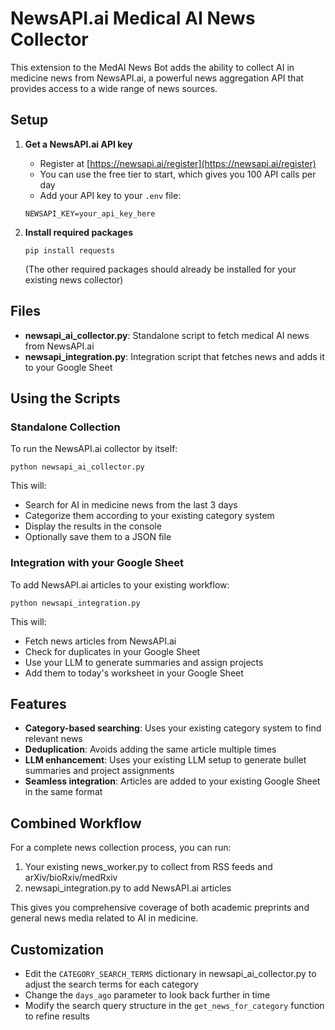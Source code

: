 # NewsAPI.ai Medical AI News Collector

This extension to the MedAI News Bot adds the ability to collect AI in medicine news from NewsAPI.ai, a powerful news aggregation API that provides access to a wide range of news sources.

## Setup

1. **Get a NewsAPI.ai API key**
   - Register at [https://newsapi.ai/register](https://newsapi.ai/register)
   - You can use the free tier to start, which gives you 100 API calls per day
   - Add your API key to your `.env` file:
   ```
   NEWSAPI_KEY=your_api_key_here
   ```

2. **Install required packages**
   ```
   pip install requests
   ```
   (The other required packages should already be installed for your existing news collector)

## Files

- **newsapi_ai_collector.py**: Standalone script to fetch medical AI news from NewsAPI.ai
- **newsapi_integration.py**: Integration script that fetches news and adds it to your Google Sheet

## Using the Scripts

### Standalone Collection

To run the NewsAPI.ai collector by itself:

```
python newsapi_ai_collector.py
```

This will:
- Search for AI in medicine news from the last 3 days
- Categorize them according to your existing category system
- Display the results in the console
- Optionally save them to a JSON file

### Integration with your Google Sheet

To add NewsAPI.ai articles to your existing workflow:

```
python newsapi_integration.py
```

This will:
- Fetch news articles from NewsAPI.ai
- Check for duplicates in your Google Sheet
- Use your LLM to generate summaries and assign projects
- Add them to today's worksheet in your Google Sheet

## Features

- **Category-based searching**: Uses your existing category system to find relevant news
- **Deduplication**: Avoids adding the same article multiple times
- **LLM enhancement**: Uses your existing LLM setup to generate bullet summaries and project assignments
- **Seamless integration**: Articles are added to your existing Google Sheet in the same format

## Combined Workflow

For a complete news collection process, you can run:

1. Your existing news_worker.py to collect from RSS feeds and arXiv/bioRxiv/medRxiv
2. newsapi_integration.py to add NewsAPI.ai articles

This gives you comprehensive coverage of both academic preprints and general news media related to AI in medicine.

## Customization

- Edit the `CATEGORY_SEARCH_TERMS` dictionary in newsapi_ai_collector.py to adjust the search terms for each category
- Change the `days_ago` parameter to look back further in time
- Modify the search query structure in the `get_news_for_category` function to refine results 